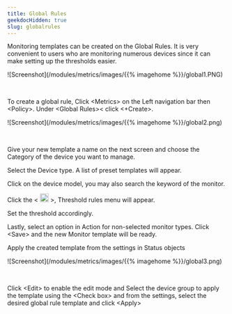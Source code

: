 ```yaml
---
title: Global Rules
geekdocHidden: true
slug: globalrules
---
```


Monitoring templates can be created on the Global Rules. It is very convenient to users who are monitoring numerous devices since it can make setting up the thresholds easier.

![Screenshot](/modules/metrics/images/{{% imagehome %}}/global1.PNG)

&nbsp;

To create a global rule, Click \<Metrics> on the Left navigation bar then \<Policy>. Under \<Global Rules>< click <+Create>.

![Screenshot](/modules/metrics/images/{{% imagehome %}}/global2.png)

&nbsp;

Give your new template a name on the next screen and choose the Category of the device you want to manage.

Select the Device type. A list of preset templates will appear.

Click on the device model, you may also search the keyword of the monitor. 

Click the < <img src="/modules/metrics/images/{{% imagehome %}}/pencilicon.png" width="20px"> >, Threshold rules menu will appear.

Set the threshold accordingly.

Lastly, select an option in Action for non-selected monitor types. Click \<Save> and the new Monitor template will be ready.

Apply the created template from the settings in Status objects

![Screenshot](/modules/metrics/images/{{% imagehome %}}/global3.png)

&nbsp;

Click \<Edit> to enable the edit mode and Select the device group to apply the template using the \<Check box> and from the settings, select the desired global rule template and click \<Apply>